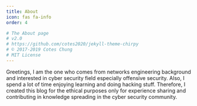 ```yaml
---
title: About
icon: fas fa-info
order: 4

# The About page
# v2.0
# https://github.com/cotes2020/jekyll-theme-chirpy
# © 2017-2019 Cotes Chung
# MIT License
---
```



Greetings, I am the one who comes from networks engineering background and interested in cyber security field especially offensive security. Also, I spend a lot of time enjoying learning and doing hacking stuff. Therefore, I created this blog for the ethical purposes only for experience sharing and contributing in knowledge spreading in the cyber security community.
